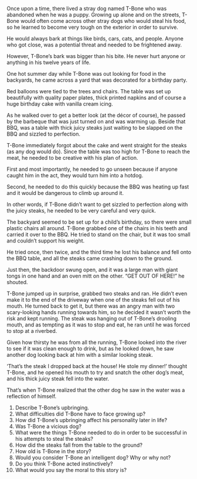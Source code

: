 Once upon a time, there lived a stray dog named T-Bone who was abandoned when he
was a puppy. Growing up alone and on the streets, T-Bone would often come across
other stray dogs who would steal his food, so he learned to become very tough on the
exterior in order to survive.

He would always bark at things like birds, cars, cats, and people. Anyone who got close, was a
potential threat and needed to be frightened away.

However, T-Bone’s bark was bigger than his bite. He never hurt anyone or anything in his
twelve years of life.

One hot summer day while T-Bone was out looking for food in the backyards, he came across a yard that was decorated for a birthday party.

Red balloons were tied to the trees and chairs. The table was set up beautifully with quality
paper plates, thick printed napkins and of course a huge birthday cake with vanilla cream icing.

As he walked over to get a better look (at the décor of course), he passed by the barbeque that was just turned on and was warming up. Beside that BBQ, was a table with thick juicy steaks just waiting to be slapped on the BBQ and sizzled to perfection.

T-Bone immediately forgot about the cake and went straight for the steaks (as any dog would do). Since the table was too high for T-Bone to reach the meat, he needed to be creative with his plan of action.

First and most importantly, he needed to go unseen because if anyone caught him in the act,
they would turn him into a hotdog.

Second, he needed to do this quickly because the BBQ was heating up fast and it would be
dangerous to climb up around it.

In other words, if T-Bone didn’t want to get sizzled to perfection along with the juicy steaks,
he needed to be very careful and very quick.

The backyard seemed to be set up for a child’s birthday, so there were small plastic chairs all
around. T-Bone grabbed one of the chairs in his teeth and carried it over to the BBQ. He tried
to stand on the chair, but it was too small and couldn’t support his weight.

He tried once, then twice, and the third time he lost his balance and fell onto the BBQ table,
and all the steaks came crashing down to the ground.

Just then, the backdoor swung open, and it was a large man with giant tongs in one hand and an oven mitt on the other. “GET OUT OF HERE!” he shouted.

T-Bone jumped up in surprise, grabbed two steaks and ran. He didn’t even make it to the end
of the driveway when one of the steaks fell out of his mouth. He turned back to get it, but there was an angry man with two scary-looking hands running towards him, so he decided it wasn’t worth the risk and kept running. The steak was hanging out of T-Bone’s drooling mouth, and as tempting as it was to stop and eat, he ran until he was forced to stop at a riverbed.

Given how thirsty he was from all the running, T-Bone looked into the river to see if it was
clean enough to drink, but as he looked down, he saw another dog looking back at him with a similar looking steak.

‘That’s the steak I dropped back at the house! He stole my dinner!’ thought T-Bone, and he
opened his mouth to try and snatch the other dog’s meat, and his thick juicy steak fell into
the water.

That’s when T-Bone realized that the other dog he saw in the water was a reflection of himself.


1. Describe T-Bone’s upbringing.
2. What difficulties did T-Bone have to face growing up?
3. How did T-Bone’s upbringing affect his personality later in life?
4. Was T-Bone a vicious dog?
5. What were the things T-Bone needed to do in order to be successful in his
attempts to steal the steaks?
6. How did the steaks fall from the table to the ground?
7. How old is T-Bone in the story?
8. Would you consider T-Bone an intelligent dog? Why or why not?
9. Do you think T-Bone acted instinctively?
10. What would you say the moral to this story is?